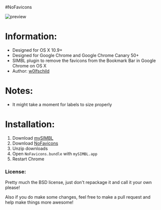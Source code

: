 #NoFavicons

![preview](preview.png) 

# Information:

- Designed for OS X 10.9+ 
- Designed for Google Chrome and Google Chrome Canary 50+ 
- SIMBL plugin to remove the favicons from the Bookmark Bar in Google Chrome on OS X
- Author: [w0lfschild](https://github.com/w0lfschild)

# Notes:

- It might take a moment for labels to size properly

# Installation:

1. Download [mySIMBL](https://github.com/w0lfschild/app_updates/raw/master/mySIMBL/mySIMBL_master.zip)
2. Download [NoFavicons](https://github.com/w0lfschild/NoFavicons/raw/master/build/NoFavicons.bundle.zip)
3. Unzip downloads
4. Open `NoFavicons.bundle` with `mySIMBL.app`
5. Restart Chrome

### License:
Pretty much the BSD license, just don't repackage it and call it your own please!

Also if you do make some changes, feel free to make a pull request and help make things more awesome!
